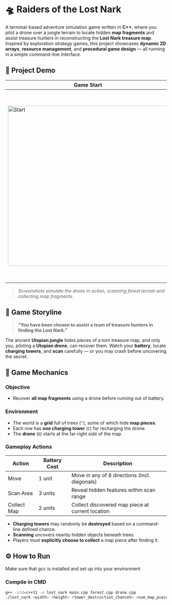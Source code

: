 # 🛸 Raiders of the Lost Nark

A terminal-based adventure simulation game written in **C++**, where you pilot a drone over a jungle terrain to locate hidden **map fragments** and assist treasure hunters in reconstructing the **Lost Nark treasure map**. Inspired by exploration strategy games, this project showcases **dynamic 2D arrays**, **resource management**, and **procedural game design** — all running in a simple command-line interface.
## 🎥 Project Demo

| Game Start | Scanning & Collecting | Game Over |
|------------|------------------------|------------------------|
| <img width="500" alt="Start" src="https://github.com/user-attachments/assets/650ab17b-fe97-404a-99bb-23080a86fbb2" /> | <img width="527" alt="Example3-ScanFunction" src="https://github.com/user-attachments/assets/635dcc5e-8a2f-41e3-a912-49e4e83fa5b0" /> | <img width="596" alt="Example4-GameOver" src="https://github.com/user-attachments/assets/f042721c-395e-4240-85c7-c05151807aaf" /> |

> _Screenshots simulate the drone in action, scanning forest terrain and collecting map fragments._
## 🌴 Game Storyline

> **“You have been chosen to assist a team of treasure hunters in finding the Lost Nark.”**

The ancient **Utopian jungle** hides pieces of a torn treasure map, and only you, piloting a **Utopian drone**, can recover them. Watch your **battery**, locate **charging towers**, and **scan** carefully — or you may crash before uncovering the secret.
## 🧠 Game Mechanics

### Objective
- Recover **all map fragments** using a drone before running out of battery.

### Environment
- The world is a **grid** full of trees (`^`), some of which hide **map pieces**.
- Each row has **one charging tower** (`C`) for recharging the drone.
- The **drone** (`O`) starts at the far-right side of the map.

### Gameplay Actions

| Action       | Battery Cost | Description                                      |
|--------------|--------------|--------------------------------------------------|
| Move         | 1 unit       | Move in any of 8 directions (incl. diagonals)   |
| Scan Area    | 3 units      | Reveal hidden features within scan range        |
| Collect Map  | 2 units      | Collect discovered map piece at current location|

- **Charging towers** may randomly be **destroyed** based on a command-line defined chance.
- **Scanning** uncovers nearby hidden objects beneath trees.
- Players must **explicitly choose to collect** a map piece after finding it.

## ⚙️ How to Run
Make sure that gcc is installed and set up into your environment
### Compile in CMD


```bash
g++ -std=c++11 -o lost_nark main.cpp forest.cpp drone.cpp
./lost_nark <width> <height> <tower_destruction_chance%> <num_map_pieces>
